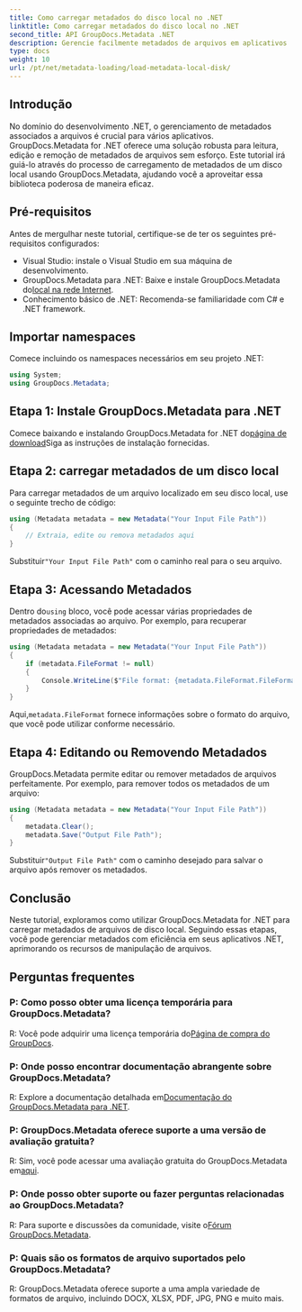```yaml
---
title: Como carregar metadados do disco local no .NET
linktitle: Como carregar metadados do disco local no .NET
second_title: API GroupDocs.Metadata .NET
description: Gerencie facilmente metadados de arquivos em aplicativos .NET com GroupDocs.Metadata para recursos aprimorados de manipulação de arquivos.
type: docs
weight: 10
url: /pt/net/metadata-loading/load-metadata-local-disk/
---
```

## Introdução
No domínio do desenvolvimento .NET, o gerenciamento de metadados associados a arquivos é crucial para vários aplicativos. GroupDocs.Metadata for .NET oferece uma solução robusta para leitura, edição e remoção de metadados de arquivos sem esforço. Este tutorial irá guiá-lo através do processo de carregamento de metadados de um disco local usando GroupDocs.Metadata, ajudando você a aproveitar essa biblioteca poderosa de maneira eficaz.
## Pré-requisitos
Antes de mergulhar neste tutorial, certifique-se de ter os seguintes pré-requisitos configurados:
- Visual Studio: instale o Visual Studio em sua máquina de desenvolvimento.
-  GroupDocs.Metadata para .NET: Baixe e instale GroupDocs.Metadata do[local na rede Internet](https://releases.groupdocs.com/metadata/net/).
- Conhecimento básico de .NET: Recomenda-se familiaridade com C# e .NET framework.

## Importar namespaces
Comece incluindo os namespaces necessários em seu projeto .NET:
```csharp
using System;
using GroupDocs.Metadata;
```
## Etapa 1: Instale GroupDocs.Metadata para .NET
 Comece baixando e instalando GroupDocs.Metadata for .NET do[página de download](https://releases.groupdocs.com/metadata/net/)Siga as instruções de instalação fornecidas.
## Etapa 2: carregar metadados de um disco local
Para carregar metadados de um arquivo localizado em seu disco local, use o seguinte trecho de código:
```csharp
using (Metadata metadata = new Metadata("Your Input File Path"))
{
    // Extraia, edite ou remova metadados aqui
}
```
 Substituir`"Your Input File Path"` com o caminho real para o seu arquivo.
## Etapa 3: Acessando Metadados
 Dentro do`using` bloco, você pode acessar várias propriedades de metadados associadas ao arquivo. Por exemplo, para recuperar propriedades de metadados:
```csharp
using (Metadata metadata = new Metadata("Your Input File Path"))
{
    if (metadata.FileFormat != null)
    {
        Console.WriteLine($"File format: {metadata.FileFormat.FileFormatType}");
    }
}
```
 Aqui,`metadata.FileFormat` fornece informações sobre o formato do arquivo, que você pode utilizar conforme necessário.
## Etapa 4: Editando ou Removendo Metadados
GroupDocs.Metadata permite editar ou remover metadados de arquivos perfeitamente. Por exemplo, para remover todos os metadados de um arquivo:
```csharp
using (Metadata metadata = new Metadata("Your Input File Path"))
{
    metadata.Clear();
    metadata.Save("Output File Path");
}
```
 Substituir`"Output File Path"` com o caminho desejado para salvar o arquivo após remover os metadados.

## Conclusão
Neste tutorial, exploramos como utilizar GroupDocs.Metadata for .NET para carregar metadados de arquivos de disco local. Seguindo essas etapas, você pode gerenciar metadados com eficiência em seus aplicativos .NET, aprimorando os recursos de manipulação de arquivos.

## Perguntas frequentes
### P: Como posso obter uma licença temporária para GroupDocs.Metadata?
 R: Você pode adquirir uma licença temporária do[Página de compra do GroupDocs](https://purchase.groupdocs.com/temporary-license/).
### P: Onde posso encontrar documentação abrangente sobre GroupDocs.Metadata?
 R: Explore a documentação detalhada em[Documentação do GroupDocs.Metadata para .NET](https://reference.groupdocs.com/metadata/net/).
### P: GroupDocs.Metadata oferece suporte a uma versão de avaliação gratuita?
 R: Sim, você pode acessar uma avaliação gratuita do GroupDocs.Metadata em[aqui](https://releases.groupdocs.com/).
### P: Onde posso obter suporte ou fazer perguntas relacionadas ao GroupDocs.Metadata?
 R: Para suporte e discussões da comunidade, visite o[Fórum GroupDocs.Metadata](https://forum.groupdocs.com/c/metadata/14).
### P: Quais são os formatos de arquivo suportados pelo GroupDocs.Metadata?
R: GroupDocs.Metadata oferece suporte a uma ampla variedade de formatos de arquivo, incluindo DOCX, XLSX, PDF, JPG, PNG e muito mais.